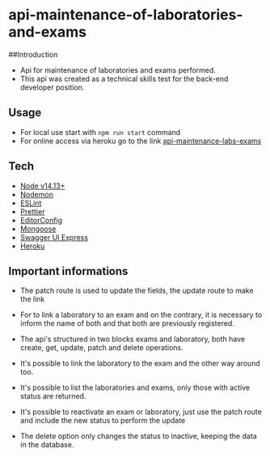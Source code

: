 # api-maintenance-of-laboratories-and-exams


##Introduction
- Api for maintenance of laboratories and exams performed.
- This api was created as a technical skills test for the back-end developer position.

## Usage

 - For local use start with `npm run start` command
 - For online access via heroku go to the link [api-maintenance-labs-exams](https://api-maintenance-lab-exam.herokuapp.com/)

## Tech
- [Node v14.13+](http://nodejs.org/)
- [Nodemon](https://www.npmjs.com/package/nodemon)
- [ESLint](https://www.npmjs.com/package/eslint)
- [Prettier](https://www.npmjs.com/package/prettier)
- [EditorConfig](https://www.npmjs.com/package/editorconfig-tools)
- [Mongoose](https://www.npmjs.com/package/mongoose)
- [Swagger UI Express](https://www.npmjs.com/package/swagger-ui-express)
- [Heroku](https://www.heroku.com/)

## Important informations

- The patch route is used to update the fields, the update route to make the link

- For to link a laboratory to an exam and on the contrary, it is necessary to inform the name of both and that both are previously registered.

- The api's structured in two blocks exams and laboratory, both have create, get, update, patch and delete operations.

- It's possible to link the laboratory to the exam and the other way around too.

- It's possible to list the laboratories and exams, only those with active status are returned.

- It's possible to reactivate an exam or laboratory, just use the patch route and include the new status to perform the update

- The delete option only changes the status to inactive, keeping the data in the database.
